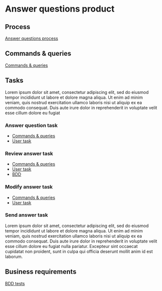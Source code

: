 # Answer questions product

## Process

[Answer questions process](living-documentation/process.bpmn)

## Commands & queries

[Commands & queries](living-documentation/openapi.yaml)

## Tasks

Lorem ipsum dolor sit amet, consectetur adipiscing elit, sed do eiusmod tempor incididunt ut labore et dolore magna aliqua. Ut enim ad minim veniam, quis nostrud exercitation ullamco laboris nisi ut aliquip ex ea commodo consequat. Duis aute irure dolor in reprehenderit in voluptate velit esse cillum dolore eu fugiat 

### Answer question task

* [Commands & queries](living-documentation/answer-question-user-task.openapi.yaml)
* [User task](living-documentation/answer-question.user-task.yaml)

### Review answer task

* [Commands & queries](living-documentation/review-answer-user-task.openapi.yaml)
* [User task](living-documentation/review-answer.user-task.yaml)
* [BDD](living-documentation/review-answer-user-task.bdd.feature)

### Modify answer task

* [Commands & queries](living-documentation/modify-answer-user-task.openapi.yaml)
* [User task](living-documentation/modify-answer.user-task.yaml)

### Send answer task

Lorem ipsum dolor sit amet, consectetur adipiscing elit, sed do eiusmod tempor incididunt ut labore et dolore magna aliqua. Ut enim ad minim veniam, quis nostrud exercitation ullamco laboris nisi ut aliquip ex ea commodo consequat. Duis aute irure dolor in reprehenderit in voluptate velit esse cillum dolore eu fugiat nulla pariatur. Excepteur sint occaecat cupidatat non proident, sunt in culpa qui officia deserunt mollit anim id est laborum.

## Business requirements

[BDD tests](living-documentation/bdd.feature)